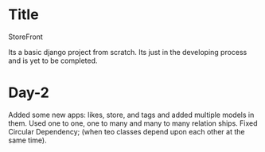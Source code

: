 # Title

StoreFront

Its a basic django project from scratch. Its just in the developing process and is yet to be completed.

# Day-2

Added some new apps: likes, store, and tags and added multiple models in them.
Used one to one, one to many and many to many relation ships.
Fixed Circular Dependency; (when teo classes depend upon each other at the same time).
